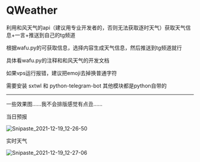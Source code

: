 # QWeather


利用和风天气的api（建议用专业开发者的，否则无法获取逐时天气）获取天气信息+一言+推送到自己的tg频道

根据wafu.py的可获取信息，选择内容生成天气信息，然后推送到tg频道就行

具体看wafu.py的注释和和风天气的开发文档

如果vps运行报错，建议把emoji去掉换普通字符

需要安装 sxtwl 和 python-telegram-bot 其他模块都是python自带的

----------------

一些效果图……我不会排版感觉有点丑……

当日预报

![Snipaste_2021-12-19_12-26-50](https://user-images.githubusercontent.com/38887991/146663854-72e52155-8b87-4045-be0c-0f230955b79e.png)


实时天气

![Snipaste_2021-12-19_12-27-06](https://user-images.githubusercontent.com/38887991/146663898-36e23830-26f3-435d-bbe2-a7afb84fb3fd.png)
